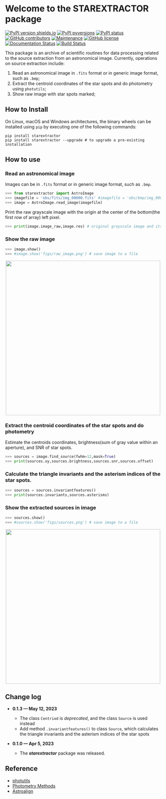# Welcome to the STAREXTRACTOR package

[![PyPI version shields.io](https://img.shields.io/pypi/v/starextractor.svg)](https://pypi.python.org/pypi/starextractor/) [![PyPI pyversions](https://img.shields.io/pypi/pyversions/starextractor.svg)](https://pypi.python.org/pypi/starextractor/) [![PyPI status](https://img.shields.io/pypi/status/starextractor.svg)](https://pypi.python.org/pypi/starextractor/) [![GitHub contributors](https://img.shields.io/github/contributors/lcx366/STAREXTRACTOR.svg)](https://GitHub.com/lcx366/STAREXTRACTOR/graphs/contributors/) [![Maintenance](https://img.shields.io/badge/Maintained%3F-yes-green.svg)](https://GitHub.com/lcx366/STAREXTRACTOR/graphs/commit-activity) [![GitHub license](https://img.shields.io/github/license/lcx366/STAREXTRACTOR.svg)](https://github.com/lcx366/STAREXTRACTOR/blob/master/LICENSE) [![Documentation Status](https://readthedocs.org/projects/starextractor/badge/?version=latest)](http://starextractor.readthedocs.io/?badge=latest) [![Build Status](https://travis-ci.org/lcx366/starextractor.svg?branch=master)](https://travis-ci.org/lcx366/starextractor)

This package is an archive of scientific routines for data processing related to the source extraction from an astronomical image.
Currently, operations on source extraction include:

1. Read an astronomical image in `.fits` format or in generic image format, such as `.bmp`;
2. Extract the centroid coordinates of the star spots and do photometry using `photutils`;
3. Show raw image with star spots marked;

## How to Install

On Linux, macOS and Windows architectures, the binary wheels can be installed using `pip` by executing one of the following commands:

```
pip install starextractor
pip install starextractor --upgrade # to upgrade a pre-existing installation
```

## How to use

### Read an astronomical image

Images can be in `.fits` format or in generic image format, such as `.bmp`.

```python
>>> from starextractor import AstroImage
>>> imagefile = 'obs/fits/img_00000.fits' #imagefile = 'obs/bmp/img_00000.bmp'
>>> image = AstroImage.read_image(imagefile)
```

Print the raw grayscale image with the origin at the center of the bottom(the first row of array) left pixel.

```python
>>> print(image.image_raw,image.res) # original grayscale image and its resolution
```

### Show the raw image

```python
>>> image.show()
>>> #image.show('figs/raw_image.png') # save image to a file
```

<p align="middle">
  <img src="readme_figs/image_raw.png" width="500" />
</p>

### Extract the centroid coordinates of the star spots and do photometry

Estimate the centroids coordinates, brightness(sum of gray value within an aperture),  and SNR of star spots.

```python
>>> sources = image.find_source(fwhm=12,mask=True)
>>> print(sources.xy,sources.brightness,sources.snr,sources.offset)
```

### Calculate the triangle invariants and the asterism indices of the star spots.

```python
>>> sources = sources.invariantfeatures()
>>> print(sources.invariants,sources.asterisms)
```

### Show the extracted sources in image

```python
>>> sources.show()
>>> #sources.show('figs/sources.png') # save image to a file
```

<p align="middle">
  <img src="readme_figs/centroids.png" width="500" />
</p>

## Change log

- **0.1.3 — May 12,  2023**
  
  - The class `Centriod` is *deprecated*, and the class `Source` is used instead
  - Add method `.invariantfeatures()` to class `Source`, which calculates the triangle invariants and the asterism indices of the star spots

- **0.1.0 — Apr 5,  2023**
  
  - The ***starextractor*** package was released.

## Reference

- [photutils](https://photutils.readthedocs.io/en/stable/index.html)
- [Photometry Methods](http://srmastro.uvacreate.virginia.edu/astr313/lectures/photometry/photometry_methods.html)
- [Astroalign](https://astroalign.quatrope.org/en/latest/)